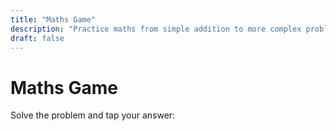 ```yaml
---
title: "Maths Game"
description: "Practice maths from simple addition to more complex problems."
draft: false
---
```


# Maths Game

Solve the problem and tap your answer:

<div id="maths-game"></div>

<script>
function randomInt(a, b) { return Math.floor(Math.random() * (b - a + 1)) + a; }

// Game state
let score = 0, total = 0, streak = 0, multiplier = 1;
let difficulty = 'easy'; // easy | medium | hard
let timerId = null, timeLeft = 0;
const bestKey = 'kids_maths_best';

const ranges = {
  easy: {min:1, max:10, time:12},
  medium: {min:5, max:20, time:9},
  hard: {min:10, max:50, time:6}
};

function setDifficulty(d) {
  difficulty = d;
  showStart();
}

function showStart() {
  const best = localStorage.getItem(bestKey) || 0;
  document.getElementById('maths-game').innerHTML = `
    <div style='margin-bottom:1em;'>
      <button onclick="setDifficulty('easy')" style='margin-right:.5em;'>Easy</button>
      <button onclick="setDifficulty('medium')" style='margin-right:.5em;'>Medium</button>
      <button onclick="setDifficulty('hard')">Hard</button>
    </div>
    <div style='margin-bottom:1em;'>Difficulty: <b>${difficulty}</b></div>
    <div style='margin-bottom:1em;'>Best score: <b>${best}</b></div>
    <button onclick='startGame()' style='font-size:1.2em;padding:.5em 1em;'>Start</button>
    <div id='math-controls' style='margin-top:1em;'></div>
  `;
}

function startGame() {
  score = 0; total = 0; streak = 0; multiplier = 1;
  nextQuestion();
}

function nextQuestion() {
  clearTimeout(timerId);
  const r = ranges[difficulty];
  const a = randomInt(r.min, r.max), b = randomInt(r.min, r.max);
  const answer = a + b;
  // generate distractors with variety
  const opts = new Set([answer]);
  while (opts.size < 3) {
    const delta = randomInt(1, Math.max(2, Math.floor(answer * 0.2)));
    const sign = Math.random() < 0.5 ? -1 : 1;
    opts.add(Math.max(0, answer + sign * delta));
  }
  const options = Array.from(opts).sort(() => Math.random() - 0.5);

  timeLeft = r.time;
  document.getElementById('maths-game').innerHTML = `
    <div style='display:flex;justify-content:space-between;align-items:center;'><div>Score: <b>${score}</b> (Best: <b>${localStorage.getItem(bestKey)||0}</b>)</div><div>Streak: <b id="streak">${streak}</b> x<b id="mult">${multiplier}</b></div></div>
    <h3 style='font-size:1.6em;'>${a} + ${b} = ?</h3>
    <div>${options.map(opt => `<button class='math-btn' style='font-size:1.2em;margin:0.5em;padding:.6em 1em;' onclick='checkMath(${opt},${answer})'>${opt}</button>`).join('')}</div>
    <div id='math-feedback' style='min-height:1.5em;margin-top:.8em;'></div>
    <div style='margin-top:0.5em;'>Time left: <span id='time'>${timeLeft}</span>s</div>
  `;

  // start countdown
  timerId = setInterval(() => {
    timeLeft--;
    const el = document.getElementById('time');
    if (el) el.textContent = timeLeft;
    if (timeLeft <= 0) {
      clearInterval(timerId);
      total++;
      streak = 0; multiplier = 1;
      document.getElementById('math-feedback').innerHTML = `<span style="color:orange;">Time's up! The answer was <b>${answer}</b></span>`;
      setTimeout(nextQuestion, 1200);
    }
  }, 1000);
}

window.checkMath = function(opt, answer) {
  clearInterval(timerId);
  total++;
  if (opt === answer) {
    streak++;
    multiplier = 1 + Math.floor(streak / 3);
    score += multiplier;
    document.getElementById('math-feedback').innerHTML = `<span style="color:green;">Correct! +${multiplier}</span>`;
  } else {
    streak = 0; multiplier = 1;
    document.getElementById('math-feedback').innerHTML = `<span style="color:red;">Wrong — answer was <b>${answer}</b></span>`;
  }
  const best = parseInt(localStorage.getItem(bestKey) || '0', 10);
  let isNewBest = false;
  if (score > best) { localStorage.setItem(bestKey, score); isNewBest = true; }
  // celebratory confetti on milestones
  if (streak >= 5) launchConfetti();
  if (isNewBest) launchConfetti();
  // brief pause then next
  setTimeout(nextQuestion, 900);
};

// lightweight confetti (same implementation as reading-game)
function launchConfetti() {
  const container = document.createElement('div');
  container.style.position = 'fixed';
  container.style.left = 0;
  container.style.top = 0;
  container.style.width = '100%';
  container.style.height = '100%';
  container.style.pointerEvents = 'none';
  container.style.overflow = 'hidden';
  document.body.appendChild(container);
  const colours = ['#ff5e5b','#ffca3a','#8ac926','#1982c4','#6a4c93'];
  const count = 30;
  for (let i=0;i<count;i++) {
    const el = document.createElement('div');
    const size = Math.random()*10+6;
    el.style.position = 'absolute';
    el.style.width = size+'px';
    el.style.height = (size*0.6)+'px';
    el.style.background = colours[Math.floor(Math.random()*colours.length)];
    el.style.left = (Math.random()*100)+'%';
    el.style.top = '-10%';
    el.style.opacity = '0.95';
    el.style.transform = `rotate(${Math.random()*360}deg)`;
    el.style.borderRadius = '2px';
    el.style.transition = 'transform 1.6s linear, top 1.6s cubic-bezier(.17,.67,.83,.67), opacity 0.5s linear 1.6s';
    container.appendChild(el);
    setTimeout(() => {
      el.style.top = (60 + Math.random()*40)+'%';
      el.style.transform = `rotate(${Math.random()*720}deg) translateX(${(Math.random()-0.5)*200}px)`;
    }, 20 + Math.random()*200);
  }
  setTimeout(() => { container.style.transition='opacity .5s'; container.style.opacity='0'; setTimeout(()=>container.remove(),600); }, 2200);
}

// initialize
showStart();
</script>
